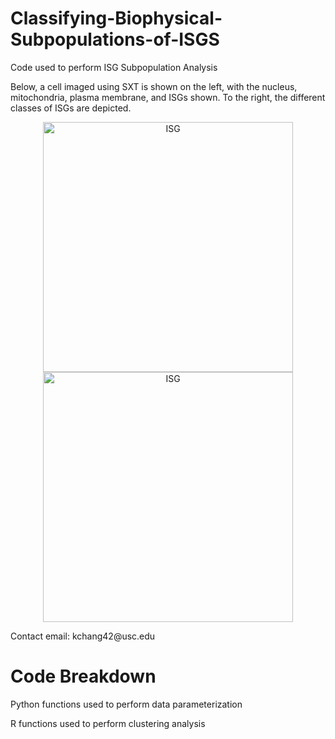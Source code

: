 # Classifying-Biophysical-Subpopulations-of-ISGS
Code used to perform ISG Subpopulation Analysis

Below, a cell imaged using SXT is shown on the left, with the nucleus, mitochondria, plasma membrane, and ISGs shown. To the right, the different classes of ISGs are depicted. 

<p align = "center">
  <img src="BlenderRenderings/9917_2_Whole_TAK.png" alt="ISG" width="400">
  <img src="BlenderRenderings/9917_2_Clusters_TAK.png" alt="ISG" width="400">
</p>
Contact email: kchang42@usc.edu

# Code Breakdown
Python functions used to perform data parameterization

R functions used to perform clustering analysis 

